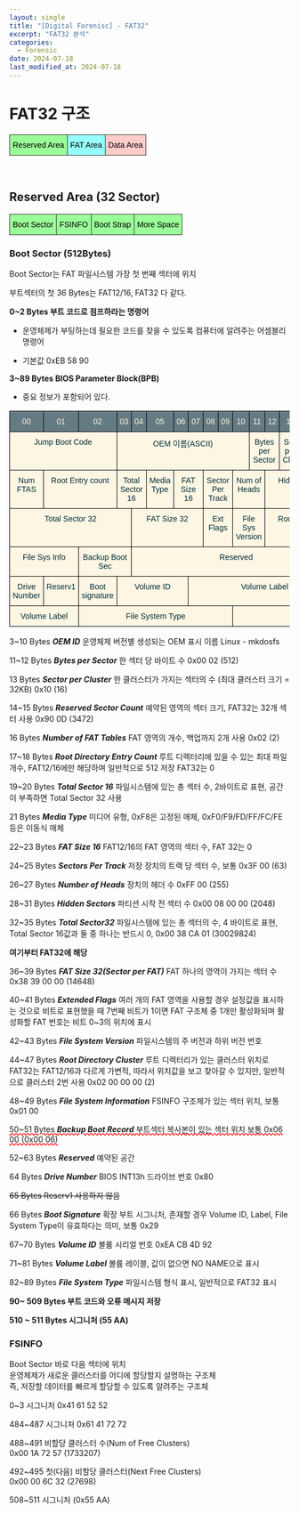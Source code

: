 ```yaml
---
layout: single
title: "[Digital Forenisc] - FAT32"
excerpt: "FAT32 분석"
categories:
  - Forensic
date: 2024-07-18
last_modified_at: 2024-07-18
---
```


# FAT32 구조 

<style type="text/css">
.tg  {border-collapse:collapse;border-spacing:0;}
.tg td{border-color:black;border-style:solid;border-width:1px;font-family:Arial, sans-serif;font-size:14px;
  overflow:hidden;padding:10px 5px;word-break:normal;}
.tg th{border-color:black;border-style:solid;border-width:1px;font-family:Arial, sans-serif;font-size:14px;
  font-weight:normal;overflow:hidden;padding:10px 5px;word-break:normal;}
.tg .tg-6o2b{background-color:#ffccc9;border-color:#333333;color:#000000;text-align:center;vertical-align:top}
.tg .tg-sy1x{background-color:#9aff99;border-color:#333333;color:#000000;text-align:center;vertical-align:top}
.tg .tg-hl7l{background-color:#96fffb;border-color:#333333;color:#000000;text-align:center;vertical-align:top}
</style>
<table class="tg"><thead>
  <tr>
    <td class="tg-sy1x">Reserved Area</td>
    <td class="tg-hl7l">FAT Area</td>
    <td class="tg-6o2b">Data Area</td>
  </tr></thead>
</table>

<br>

## Reserved Area (32 Sector)

<style type="text/css">
.tg  {border-collapse:collapse;border-spacing:0;}
.tg td{border-color:black;border-style:solid;border-width:1px;font-family:Arial, sans-serif;font-size:14px;
  overflow:hidden;padding:10px 5px;word-break:normal;}
.tg th{border-color:black;border-style:solid;border-width:1px;font-family:Arial, sans-serif;font-size:14px;
  font-weight:normal;overflow:hidden;padding:10px 5px;word-break:normal;}
.tg .tg-xgk9{background-color:#9aff99;border-color:#333333;color:#000000;text-align:center;vertical-align:top}
</style>
<table class="tg"><thead>
  <tr>
    <td class="tg-xgk9">Boot Sector</td>
    <td class="tg-xgk9">FSINFO</td>
    <td class="tg-xgk9">Boot Strap</td>
    <td class="tg-xgk9">More Space</td>
  </tr></thead>
</table>

### Boot Sector (512Bytes)

Boot Sector는 FAT 파일시스템 가장 첫 번째 섹터에 위치

부트섹터의 첫 36 Bytes는 FAT12/16, FAT32 다 같다. 

**0~2 Bytes 부트 코드로 점프하라는 명령어**

- 운영체제가 부팅하는데 필요한 코드를 찾을 수 있도록 컴퓨터에 알려주는 어셈블리 명령어

- 기본값 0xEB 58 90

**3~89 Bytes BIOS Parameter Block(BPB)**

 - 중요 정보가 포함되어 있다.

<style type="text/css">
.tg  {border-collapse:collapse;border-color:#93a1a1;border-spacing:0;}
.tg td{background-color:#fdf6e3;border-color:#93a1a1;border-style:solid;border-width:1px;color:#002b36;
  font-family:Arial, sans-serif;font-size:14px;overflow:hidden;padding:10px 5px;word-break:normal;}
.tg th{background-color:#657b83;border-color:#93a1a1;border-style:solid;border-width:1px;color:#fdf6e3;
  font-family:Arial, sans-serif;font-size:14px;font-weight:normal;overflow:hidden;padding:10px 5px;word-break:normal;}
.tg .tg-iiht{background-color:#FDF6E3;border-color:#000000;color:#002B36;text-align:center;vertical-align:top}
.tg .tg-chz4{background-color:#657B83;border-color:#000000;color:#FDF6E3;text-align:center;vertical-align:top}
.tg .tg-djsi{background-color:#FDF6E3;border-color:#000000;color:#002B36;text-align:center;vertical-align:top}
</style>
<table class="tg"><thead>
  <tr>
    <th class="tg-chz4">00</th>
    <th class="tg-chz4">01</th>
    <th class="tg-chz4">02</th>
    <th class="tg-chz4">03</th>
    <th class="tg-chz4">04</th>
    <th class="tg-chz4">05</th>
    <th class="tg-chz4">06</th>
    <th class="tg-chz4">07</th>
    <th class="tg-chz4">08</th>
    <th class="tg-chz4">09</th>
    <th class="tg-chz4">10</th>
    <th class="tg-chz4">11</th>
    <th class="tg-chz4">12</th>
    <th class="tg-chz4">13</th>
    <th class="tg-chz4">14</th>
    <th class="tg-chz4">15</th>
  </tr></thead>
<tbody>
  <tr>
    <td class="tg-iiht" colspan="3">Jump Boot Code</td>
    <td class="tg-iiht" colspan="8">OEM 이름(ASCII)</td>
    <td class="tg-iiht" colspan="2">Bytes per Sector</td>
    <td class="tg-iiht">Sec per Clus</td>
    <td class="tg-iiht" colspan="2">Reserved Sector count</td>
  </tr>
  <tr>
    <td class="tg-djsi">Num FTAS</td>
    <td class="tg-djsi" colspan="2">Root Entry count</td>
    <td class="tg-djsi" colspan="2">Total Sector 16</td>
    <td class="tg-djsi">Media Type</td>
    <td class="tg-djsi" colspan="2">FAT Size 16</td>
    <td class="tg-djsi" colspan="2">Sector Per Track</td>
    <td class="tg-djsi" colspan="2">Num of Heads</td>
    <td class="tg-djsi" colspan="4">Hidden Sector</td>
  </tr>
  <tr>
    <td class="tg-iiht" colspan="4">Total Sector 32</td>
    <td class="tg-iiht" colspan="4">FAT Size 32</td>
    <td class="tg-iiht" colspan="2">Ext Flags</td>
    <td class="tg-iiht" colspan="2">File Sys Version</td>
    <td class="tg-iiht" colspan="4">Root Directory Cluster</td>
  </tr>
  <tr>
    <td class="tg-djsi" colspan="2">File Sys Info</td>
    <td class="tg-djsi" colspan="2">Backup Boot Sec</td>
    <td class="tg-djsi" colspan="12">Reserved</td>
  </tr>
  <tr>
    <td class="tg-iiht">Drive Number</td>
    <td class="tg-iiht">Reserv1</td>
    <td class="tg-iiht">Boot signature</td>
    <td class="tg-iiht" colspan="4">Volume ID</td>
    <td class="tg-iiht" colspan="9">Volume Label</td>
  </tr>
  <tr>
    <td class="tg-djsi" colspan="2">Volume Label</td>
    <td class="tg-djsi" colspan="8">File System Type</td>
    <td class="tg-djsi" colspan="6"></td>
  </tr>
</tbody></table>

3~10 Bytes ***OEM ID*** 운영체제 버전별 생성되는 OEM 표시 이름 Linux - mkdosfs

11~12 Bytes ***Bytes per Sector*** 한 섹터 당 바이트 수 0x00 02 (512)

13 Bytes ***Sector per Cluster*** 한 클러스터가 가지는 섹터의 수 (최대 클러스터 크기 = 32KB)
0x10 (16)

14~15 Bytes ***Reserved Sector Count*** 예약된 영역의 섹터 크기, FAT32는 32개 섹터 사용 
0x90 0D (3472)

16 Bytes ***Number of FAT Tables*** FAT 영역의 개수, 백업까지 2개 사용 0x02 (2)  

17~18 Bytes ***Root Directory Entry Count*** 루트 디렉터리에 있을 수 있는 최대 파일 개수,
FAT12/16에만 해당하며 일반적으로 512 저장 FAT32는 0

19~20 Bytes ***Total Sector 16*** 파일시스템에 있는 총 섹터 수, 2바이트로 표현, 공간이 부족하면 Total Sector 32 사용

21 Bytes ***Media Type*** 미디어 유형, 0xF8은 고정된 매체, 0xF0/F9/FD/FF/FC/FE 등은 이동식 매체

22~23 Bytes ***FAT Size 16*** FAT12/16의 FAT 영역의 섹터 수, FAT 32는 0 

24~25 Bytes ***Sectors Per Track*** 저장 장치의 트랙 당 섹터 수, 보통 0x3F 00 (63)

26~27 Bytes ***Number of Heads*** 장치의 헤더 수 0xFF 00 (255)

28~31 Bytes ***Hidden Sectors*** 파티션 시작 전 섹터 수 0x00 08 00 00 (2048)

32~35 Bytes ***Total Sector32*** 파일시스템에 있는 총 섹터의 수, 4 바이트로 표현, 
Total Sector 16값과 둘 중 하나는 반드시 0, 0x00 38 CA 01 (30029824)

**여기부터 FAT32에 해당**

36~39 Bytes ***FAT Size 32(Sector per FAT)*** FAT 하나의 영역이 가지는 섹터 수 0x38 39 00 00 (14648)

40~41 Bytes ***Extended Flags*** 여러 개의 FAT 영역을 사용할 경우 설정값을 표시하는 것으로 비트로 표현했을 때 7번째 비트가 1이면 FAT 구조체 중 1개만 활성화되며 활성화할 FAT 번호는 비트 0~3의 위치에 표시 

42~43 Bytes ***File System Version*** 파일시스템의 주 버전과 하위 버전 번호 

44~47 Bytes ***Root Directory Cluster*** 루트 디렉터리가 있는 클러스터 위치로 FAT32는 FAT12/16과 다르게 가변적, 따라서 위치값을 보고 찾아갈 수 있지만, 일반적으로 클러스터 2번 사용 
0x02 00 00 00 (2)

48~49 Bytes ***File System Information*** FSINFO 구조체가 있는 섹터 위치, 보통 0x01 00 

<span style="text-decoration: underline; text-decoration-color: red; text-decoration-style: wavy">50~51 Bytes ***Backup Boot Record*** 부트섹터 복사본이 있는 섹터 위치 보통 0x06 00 (0x00 06)</span>

52~63 Bytes ***Reserved*** 예약된 공간 

64 Bytes ***Drive Number*** BIOS INT13h 드라이브 번호 0x80

~~65 Bytes Reserv1 사용하지 않음~~ 

66 Bytes ***Boot Signature*** 확장 부트 시그니처, 존재할 경우 Volume ID, Label, File System Type이 유효하다는 의미, 보통 0x29

67~70 Bytes ***Volume ID*** 볼륨 시리얼 번호 0xEA CB 4D 92

71~81 Bytes ***Volume Label*** 볼륨 레이블, 값이 없으면 NO NAME으로 표시

82~89 Bytes ***File System Type*** 파일시스템 형식 표시, 일반적으로 FAT32 표시

**90~ 509 Bytes 부트 코드와 오류 메시지 저장**

**510 ~ 511 Bytes 시그니처 (55 AA)**

### FSINFO 

Boot Sector 바로 다음 섹터에 위치<br>
운영체제가 새로운 클러스터를 어디에 할당할지 설명하는 구조체<br>
즉, 저장할 데이터를 빠르게 할당할 수 있도록 알려주는 구조체

0~3 시그니처 0x41 61 52 52 

484~487 시그니처 0x61 41 72 72

488~491 비할당 클러스터 수(Num of Free Clusters)<br>
0x00 1A 72 57 (1733207)

492~495 첫(다음) 비할당 클러스터(Next Free Clusters)<br>
0x00 00 6C 32 (27698)

508~511 시그니처 (0x55 AA)
